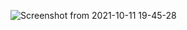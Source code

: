 ![Screenshot from 2021-10-11 19-45-28](https://user-images.githubusercontent.com/25725771/136805632-dbe6b821-277b-4e60-8634-f2c2d0a1e501.png)
